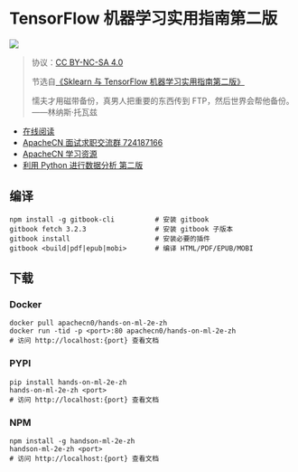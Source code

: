 # TensorFlow 机器学习实用指南第二版

![](img/cover.jpg)

> 协议：[CC BY-NC-SA 4.0](http://creativecommons.org/licenses/by-nc-sa/4.0/)
>
> 节选自[《Sklearn 与 TensorFlow 机器学习实用指南第二版》](https://github.com/apachecn/hands-on-ml-2e-zh)
> 
> 懦夫才用磁带备份，真男人把重要的东西传到 FTP，然后世界会帮他备份。——林纳斯·托瓦兹

* [在线阅读](https://hands1ml.apachecn.org/)
* [ApacheCN 面试求职交流群 724187166](https://jq.qq.com/?_wv=1027&k=54ujcL3)
* [ApacheCN 学习资源](http://www.apachecn.org/)
* [利用 Python 进行数据分析 第二版](https://github.com/apachecn/pyda-2e-zh)

## 编译

```
npm install -g gitbook-cli          # 安装 gitbook
gitbook fetch 3.2.3                 # 安装 gitbook 子版本
gitbook install                     # 安装必要的插件
gitbook <build|pdf|epub|mobi>       # 编译 HTML/PDF/EPUB/MOBI
```


## 下载

### Docker

```
docker pull apachecn0/hands-on-ml-2e-zh
docker run -tid -p <port>:80 apachecn0/hands-on-ml-2e-zh
# 访问 http://localhost:{port} 查看文档
```

### PYPI

```
pip install hands-on-ml-2e-zh
hands-on-ml-2e-zh <port>
# 访问 http://localhost:{port} 查看文档
```

### NPM

```
npm install -g handson-ml-2e-zh
handson-ml-2e-zh <port>
# 访问 http://localhost:{port} 查看文档
```
